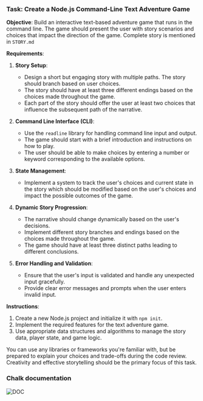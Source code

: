 ### Task: Create a Node.js Command-Line Text Adventure Game

**Objective**: Build an interactive text-based adventure game that runs in the command line. The game should present the user with story scenarios and choices that impact the direction of the game. Complete story is mentioned in `STORY.md`

**Requirements**:

1. **Story Setup**:

   - Design a short but engaging story with multiple paths. The story should branch based on user choices.
   - The story should have at least three different endings based on the choices made throughout the game.
   - Each part of the story should offer the user at least two choices that influence the subsequent path of the narrative.

2. **Command Line Interface (CLI)**:

   - Use the `readline` library for handling command line input and output.
   - The game should start with a brief introduction and instructions on how to play.
   - The user should be able to make choices by entering a number or keyword corresponding to the available options.

3. **State Management**:

   - Implement a system to track the user's choices and current state in the story which should be modified based on the user's choices and impact the possible outcomes of the game.

4. **Dynamic Story Progression**:

   - The narrative should change dynamically based on the user's decisions.
   - Implement different story branches and endings based on the choices made throughout the game.
   - The game should have at least three distinct paths leading to different conclusions.

5. **Error Handling and Validation**:

   - Ensure that the user's input is validated and handle any unexpected input gracefully.
   - Provide clear error messages and prompts when the user enters invalid input.

**Instructions**:

1. Create a new Node.js project and initialize it with `npm init`.
2. Implement the required features for the text adventure game.
3. Use appropriate data structures and algorithms to manage the story data, player state, and game logic.

You can use any libraries or frameworks you're familiar with, but be prepared to explain your choices and trade-offs during the code review. Creativity and effective storytelling should be the primary focus of this task.

### Chalk documentation
![DOC](https://raw.githubusercontent.com/chalk/chalk/HEAD/media/screenshot.png)
